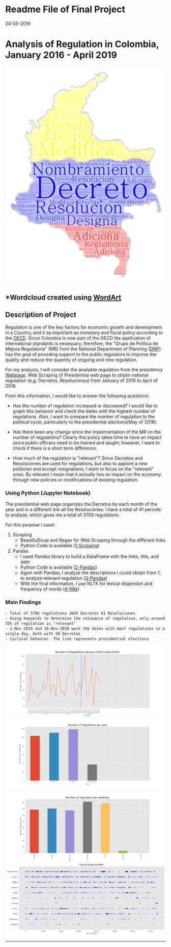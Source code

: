 # Readme File of Final Project 
24-05-2019

# Analysis of Regulation in Colombia, January 2016 - April 2019

<img src="Images/Regulation_words.png">

*Wordcloud created using [WordArt](https://wordart.com/)
---

## Description of Project

Regulation is one of the key factors for economic growth and development in a Country, and it as important as monetary and fiscal policy according to the [OECD](https://www.oecd.org/publications/oecd-regulatory-policy-outlook-2015-9789264238770-en.htm). Since Colombia is now part of the OECD the application of international standards is necessary, therefore, the "Grupo de Política de Mejora Regulatoria" (MR) from the National Department of Planning ([DNP](https://www.dnp.gov.co/programas/Mejora%20Regulatoria/Paginas/Mejora-Regulatoria.aspx)) has the goal of providing support to the public regulators to improve the quality and reduce the quantity of ongoing and new regulation.

For my analysis, I will consider the available regulation from the presidency [Webpage](https://id.presidencia.gov.co/Paginas/presidencia.aspx). Web Scraping of Presidential web page to obtain national regulation (e,g. Decretos, Resoluciones) from January of 2016 to April of 2019.

From this information, I would like to answer the following questions: 

-   Has the number of regulation increased or decreased? I would like to graph this behavior and check the dates with the highest           number of regulations. Also, I want to compare the number of regulation to the political cycle, particularly to the presidential         elections(May of 2018). 

-   Has there been any change since the implementation of the MR on the number of regulations? Clearly this policy takes time to have       an impact since public officers need to be trained and taught; however, I want to check if there is a short term difference. 
    
-   How much of the regulation is "relevant"? Since Decretos and Resoluciones are used for regulations, but also to appoint a new           politician and accept resignations, I want to focus on the "relevant" ones. By relevant I mean that it actually has an impact on         the economy through new policies or modifications of existing regulation.


### Using Python (Jupyter Notebook)
The presidential web page organizes the Decretos by each month of the year and in a different link all the Resoluciones. I have a total of 41 periods to analyze, which gives me a total of 3706 regulations.

For this purpose I used:
1. Scraping
    - BeautfulSoup and Regex for Web Scraping through the different links 
    - Python Code is available ([1-Scrpaing](https://github.com/FranPacho/MCPP_francisco.monsalve/blob/master/Final/I-%20Web%20Scraping%20(Links%20presidencia).ipynb))
2. Pandas
    - I used Pandas library to build a DataFrame with the links, title, and date
    - Python Code is available ([2-Pandas](https://github.com/FranPacho/MCPP_francisco.monsalve/blob/master/Final/II.%20Regex%20y%20Pandas%20-%20An%C3%A1lisis%20Decretos.ipynb))
    - Again with Pandas, I analyze the descriptions I could obtain from 1,  to analyze relevant regulation ([3-Pandas](https://github.com/FranPacho/MCPP_francisco.monsalve/blob/master/Final/III.%20Pandas%20-%20An%C3%A1lisis%20del%20dataframe.ipynb))
    - With the final information, I use NLTK for lexical dispersion and frequency of words ([4-Nltk](https://github.com/FranPacho/MCPP_francisco.monsalve/blob/master/Final/IV%20-%20NLTK%20on%20Dataframe.ipynb))


### Main Findings

    - Total of 3706 regulations 3645 Decretos 61 Resoluciones 
    - Using keywords to determine the relevance of regulation, only around 35% of regulation is "relevant" 
    - 1-Nov-2010 and 10-Nov-2018 were the dates with most regulations in a single day, both with 50 Decretos 
    - Cyclical behavior. The line represents presidential elections
    
<img src="Images/regulations_line.png">


<img src="Images/regulations_year.png">


<img src="Images/regulation_weekday.png">


<img src="Images/lexical_dispersion.PNG">

--- 


